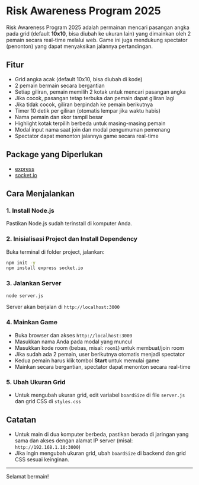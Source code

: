 # Risk Awareness Program 2025

Risk Awareness Program 2025 adalah permainan mencari pasangan angka pada grid (default **10x10**, bisa diubah ke ukuran lain) yang dimainkan oleh 2 pemain secara real-time melalui web. Game ini juga mendukung spectator (penonton) yang dapat menyaksikan jalannya pertandingan.

## Fitur
- Grid angka acak (default 10x10, bisa diubah di kode)
- 2 pemain bermain secara bergantian
- Setiap giliran, pemain memilih 2 kotak untuk mencari pasangan angka
- Jika cocok, pasangan tetap terbuka dan pemain dapat giliran lagi
- Jika tidak cocok, giliran berpindah ke pemain berikutnya
- Timer 10 detik per giliran (otomatis lempar jika waktu habis)
- Nama pemain dan skor tampil besar
- Highlight kotak terpilih berbeda untuk masing-masing pemain
- Modal input nama saat join dan modal pengumuman pemenang
- Spectator dapat menonton jalannya game secara real-time

## Package yang Diperlukan
- [express](https://www.npmjs.com/package/express)
- [socket.io](https://www.npmjs.com/package/socket.io)

## Cara Menjalankan

### 1. Install Node.js
Pastikan Node.js sudah terinstall di komputer Anda.

### 2. Inisialisasi Project dan Install Dependency
Buka terminal di folder project, jalankan:
```bash
npm init -y
npm install express socket.io
```

### 3. Jalankan Server
```bash
node server.js
```
Server akan berjalan di `http://localhost:3000`

### 4. Mainkan Game
- Buka browser dan akses `http://localhost:3000`
- Masukkan nama Anda pada modal yang muncul
- Masukkan kode room (bebas, misal: `room1`) untuk membuat/join room
- Jika sudah ada 2 pemain, user berikutnya otomatis menjadi spectator
- Kedua pemain harus klik tombol **Start** untuk memulai game
- Mainkan secara bergantian, spectator dapat menonton secara real-time

### 5. Ubah Ukuran Grid
- Untuk mengubah ukuran grid, edit variabel `boardSize` di file `server.js` dan grid CSS di `styles.css`

## Catatan
- Untuk main di dua komputer berbeda, pastikan berada di jaringan yang sama dan akses dengan alamat IP server (misal: `http://192.168.1.10:3000`)
- Jika ingin mengubah ukuran grid, ubah `boardSize` di backend dan grid CSS sesuai keinginan.

---

Selamat bermain!